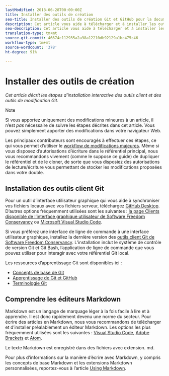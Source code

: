 ```yaml
---
lastModified: 2018-06-28T00:00:00Z
title: Installer des outils de création
seo-title: Installer des outils de création Git et GitHub pour la documentation Adobe
description: Cet article vous aide à télécharger et à installer les outils client dont vous aurez besoin pour Git/GitHub et pour modifier des fichiers Markdown.
seo-description: Cet article vous aide à télécharger et à installer les outils client dont vous aurez besoin pour Git/GitHub et pour modifier des fichiers Markdown pour la documentation Adobe.
translation-type: tm+mt
source-git-commit: 46674c112935a2a98a12210db92129a1bc475c46
workflow-type: tm+mt
source-wordcount: '378'
ht-degree: 91%

---
```



# Installer des outils de création

*Cet article décrit les étapes d’installation interactive des outils client et des outils de modification Git.*

>[!NOTE]
>
>Si vous apportez uniquement des modifications mineures à un article, il n’est *pas* nécessaire de suivre les étapes décrites dans cet article. Vous pouvez simplement apporter des modifications dans votre navigateur Web.
>
> Les principaux contributeurs sont encouragés à effectuer ces étapes, ce qui vous permet d’utiliser le [workflow de modifications majeures](local-repo.md). Même si vous disposez d’autorisations d’écriture dans le référentiel principal, nous vous recommandons vivement (comme le suppose ce guide) de dupliquer le référentiel et de le cloner, de sorte que vous disposiez des autorisations de lecture/écriture vous permettant de stocker les modifications proposées dans votre double.

## Installation des outils client Git

Pour un outil d’interface utilisateur graphique qui vous aide à synchroniser vos fichiers locaux avec vos fichiers serveur, téléchargez [GitHub Desktop](https://desktop.github.com/). D’autres options fréquemment utilisées sont les suivantes : [la page Clients disponible de l’interface graphique utilisateur de Software Freedom Conservancy](https://git-scm.com/downloads/guis) ou [Microsoft Visual Studio Code](https://www.visualstudio.com/products/code-vs.aspx).

Si vous préférez une interface de ligne de commande à une interface utilisateur graphique, installez la dernière version des [outils client Git de Software Freedom Conservancy](https://git-scm.com/downloads). L’installation inclut le système de contrôle de version Git et Git Bash, l’application de ligne de commande que vous pouvez utiliser pour interagir avec votre référentiel Git local.

Les ressources d’apprentissage Git sont disponibles ici :

* [Concepts de base de Git](https://git-scm.com/book/en/v2/Getting-Started-Git-Basics)
* [Apprentissage de Git et GitHub](https://help.github.com/articles/good-resources-for-learning-git-and-github/)
* [Terminologie Git](https://help.github.com/articles/github-glossary)

## Comprendre les éditeurs Markdown

Markdown est un langage de marquage léger à la fois facile à lire et à apprendre. Il est donc rapidement devenu une norme du secteur. Pour écrire des articles en Markdown, nous vous recommandons de télécharger et d’installer préalablement un éditeur Markdown. Les options les plus fréquemment utilisées sont les suivantes : [Visual Studio Code](https://code.visualstudio.com/), [Adobe Brackets](https://brackets.io) et [Atom](https://atom.io).

Le texte Markdown est enregistré dans des fichiers avec extension. md.

Pour plus d’informations sur la manière d’écrire avec Markdown, y compris les concepts de base Markdown et les extensions Markdown personnalisées, reportez-vous à l’article [Using Markdown](../writing-essentials/markdown.md).

<!--
## Adobe Docs Authoring Pack

Install the Docs Authoring Pack. This set of extensions includes basic authoring assistance for help when writing Markdown, and a preview feature, so that you can see what the Markdown looks like in the style of the docs.adobe.com site.

Link when available
-->
